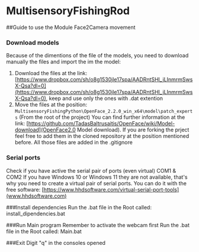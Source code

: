 # MultisensoryFishingRod


##Guide to use the Module Face2Camera movement 

### Download models
Because of the dimentions of the file of the models, you need to download manually the files and import the im the model:
1) Download the files at the link: [https://www.dropbox.com/sh/o8g1530jle17spa/AADRntSHl_jLInmrmSwsX-Qsa?dl=0](https://www.dropbox.com/sh/o8g1530jle17spa/AADRntSHl_jLInmrmSwsX-Qsa?dl=0), keep and use only the ones with .dat extention
2) Move the files at the position: ```MultisensoryFishingPython\OpenFace_2.2.0_win_x64\model\patch_experts``` (From the root of the project)
You can find further information at the link: [https://github.com/TadasBaltrusaitis/OpenFace/wiki/Model-download](OpenFace2.0 Model download). If you are forking the prject feel free to add them in the cloned repository at the position mentioned before. All those files are added in the .gitignore

### Serial ports
Check if you have active the serial pair of ports (even virtual) COM1 & COM2
If you have Windows 10 or Windows 11 they are not available, that's why you need to create a virtual pair of serial ports. You can do it with the free software:
[https://www.hhdsoftware.com/virtual-serial-port-tools](www.hhdsoftware.com)

###Install dependencies 
Run the .bat file in the Root called: install_dipendencies.bat

###Run Main program
Remember to activate the webcam first
Run the .bat file in the Root called: Main.bat

###Exit
Digit "q" in the consoles opened